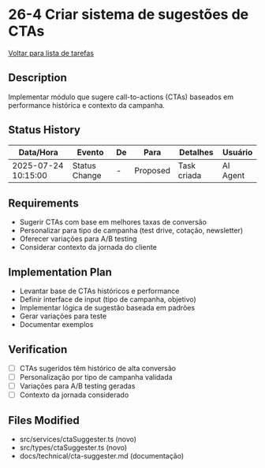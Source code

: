 # 26-4 Criar sistema de sugestões de CTAs

[Voltar para lista de tarefas](./tasks.md)

## Description
Implementar módulo que sugere call-to-actions (CTAs) baseados em performance histórica e contexto da campanha.

## Status History
| Data/Hora           | Evento         | De         | Para      | Detalhes                                 | Usuário |
|---------------------|---------------|------------|-----------|------------------------------------------|---------|
| 2025-07-24 10:15:00 | Status Change | -          | Proposed  | Task criada                              | AI Agent |

## Requirements
- Sugerir CTAs com base em melhores taxas de conversão
- Personalizar para tipo de campanha (test drive, cotação, newsletter)
- Oferecer variações para A/B testing
- Considerar contexto da jornada do cliente

## Implementation Plan
- Levantar base de CTAs históricos e performance
- Definir interface de input (tipo de campanha, objetivo)
- Implementar lógica de sugestão baseada em padrões
- Gerar variações para teste
- Documentar exemplos

## Verification
- [ ] CTAs sugeridos têm histórico de alta conversão
- [ ] Personalização por tipo de campanha validada
- [ ] Variações para A/B testing geradas
- [ ] Contexto da jornada considerado

## Files Modified
- src/services/ctaSuggester.ts (novo)
- src/types/ctaSuggester.ts (novo)
- docs/technical/cta-suggester.md (documentação) 